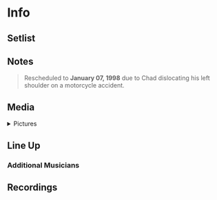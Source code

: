 # Info

## Setlist

## Notes

> Rescheduled to **January 07, 1998** due to Chad dislocating his left shoulder on a motorcycle accident. 

## Media 

<details>
  <summary>Pictures</summary>
  <!--<img alt="Setlist" title="Setlist" src="_.jpg" height="200" />
  <img alt="Clipping" title="Clipping" src="_.jpg" height="200" />
  <img alt="Flyer" title="Flyer" src="_.jpg" height="200" />-->
</details>

## Line Up

### Additional Musicians

## Recordings
